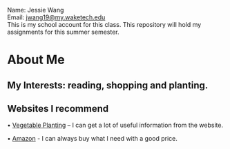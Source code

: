 Name: Jessie Wang  
Email: jwang19@my.waketech.edu  
This is my school account for this class.
This repository will hold my assignments for this summer semester.  
# About Me
## My Interests: reading, shopping and planting.
## Websites I recommend
•	[Vegetable Planting](https://aptv.org/garden-party/tomato-planting/) – I can get a lot of useful information from the website.

•	[Amazon](https://www.amazon.com) - I can always buy what I need with a good price.

